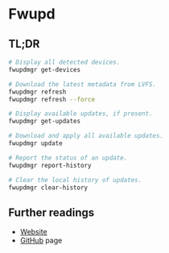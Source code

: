# Fwupd

## TL;DR

```sh
# Display all detected devices.
fwupdmgr get-devices

# Download the latest metadata from LVFS.
fwupdmgr refresh
fwupdmgr refresh --force

# Display available updates, if present.
fwupdmgr get-updates

# Download and apply all available updates.
fwupdmgr update

# Report the status of an update.
fwupdmgr report-history

# Clear the local history of updates.
fwupdmgr clear-history
```

## Further readings

- [Website]
- [GitHub] page

[github]: https://github.com/fwupd/fwupd
[website]: https://fwupd.org/
